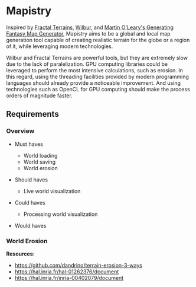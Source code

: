 # Mapistry

Inspired by [Fractal Terrains][ft3], [Wilbur][wilbur], and [Martin O'Leary's Generating Fantasy Map Generator][mapgen], Mapistry aims to be a global and local map generation tool capable of creating realistic terrain for the globe or a region of it, while leveraging modern technologies.

Wilbur and Fractal Terrains are powerful tools, but they are extremely slow due to the lack of paralelization. GPU computing libraries could be leveraged to perform the most intensive calculations, such as erosion. In this regard, using the threading facilities provided by modern programming languages should already provide a noticeable improvement. And using technologies such as OpenCL for GPU computing should make the process orders of magnitude faster.

[ft3]: https://www.profantasy.com/products/ft.asp
[wilbur]: http://www.fracterra.com/wilbur.html
[mapgen]: http://mewo2.com/notes/terrain/


## Requirements

### Overview

- Must haves
  - World loading
  - World saving
  - World erosion

- Should haves
  - Live world visualization

- Could haves
  - Processing world visualization

- Would haves

### World Erosion

**Resources**:
- https://github.com/dandrino/terrain-erosion-3-ways
- https://hal.inria.fr/hal-01262376/document
- https://hal.inria.fr/inria-00402079/document
